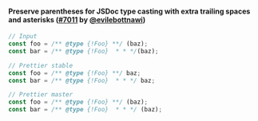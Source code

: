 #### Preserve parentheses for JSDoc type casting with extra trailing spaces and asterisks ([#7011](https://github.com/prettier/prettier/pull/7011) by [@evilebottnawi](https://github.com/evilebottnawi))

<!-- prettier-ignore -->
```javascript
// Input
const foo = /** @type {!Foo} **/ (baz);
const bar = /** @type {!Foo}  * * */(baz);

// Prettier stable
const foo = /** @type {!Foo} **/ baz;
const bar = /** @type {!Foo}  * * */ baz;

// Prettier master
const foo = /** @type {!Foo} **/ (baz);
const bar = /** @type {!Foo}  * * */ (baz);
```
